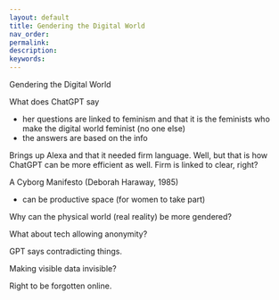 ```yaml
---
layout: default
title: Gendering the Digital World
nav_order: 
permalink: 
description: 
keywords: 
---
```


Gendering the Digital World

What does ChatGPT say
- her questions are linked to feminism and that it is the feminists who make the digital world feminist (no one else)
- the answers are based on the info 

Brings up Alexa and that it needed firm language. Well, but that is how ChatGPT can be more efficient as well. Firm is linked to clear, right?

<!-- check lit --> A Cyborg Manifesto (Deborah Haraway, 1985)
- can be productive space (for women to take part)

Why can the physical world (real reality) be more gendered? 

What about tech allowing anonymity? 

GPT says contradicting things. 

Making visible data invisible?

Right to be forgotten online. <!-- check -->